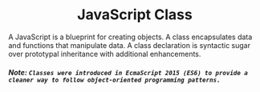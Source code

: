 <!--ⓇⒶⒿⓊ-->

<h1 align="center">JavaScript Class</h1>
A JavaScript  is a blueprint for creating objects. A class encapsulates data and functions that manipulate data. A class declaration is syntactic sugar over prototypal inheritance with additional enhancements.

##### <b><i>Note:<i/></b> `Classes were introduced in EcmaScript 2015 (ES6) to provide a cleaner way to follow object-oriented programming patterns.`
